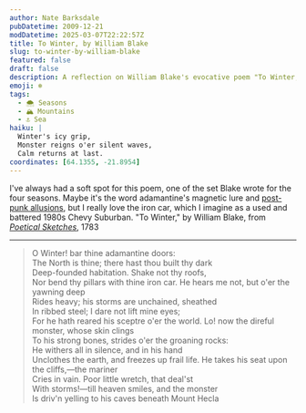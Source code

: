 ```yaml
---
author: Nate Barksdale
pubDatetime: 2009-12-21
modDatetime: 2025-03-07T22:22:57Z
title: To Winter, by William Blake
slug: to-winter-by-william-blake
featured: false
draft: false
description: A reflection on William Blake's evocative poem "To Winter," which captures the essence of the season and the power of nature.
emoji: ❄️
tags:
  - 🌨️ Seasons
  - 🏔️ Mountains
  - ⚓ Sea
haiku: |
  Winter's icy grip,  
  Monster reigns o'er silent waves,  
  Calm returns at last.
coordinates: [64.1355, -21.8954]
---
```


I've always had a soft spot for this poem, one of the set Blake wrote for the four seasons. Maybe it's the word adamantine's magnetic lure and [post-punk allusions](http://en.wikipedia.org/wiki/Adam_Ant), but I really love the iron car, which I imagine as a used and battered 1980s Chevy Suburban. "To Winter," by William Blake, from [_Poetical Sketches_](http://books.google.com/books?id=uF8CAAAAQAAJ&dq=%22poetical+sketches%22+site:books.google.com&printsec=frontcover&source=bl&ots=Z1RcZCJxsP&sig=l86Kt193Dj9GCuve3H81lcUdl0s&hl=en&ei=CecvS_3YII7isQPd7-HWAw&sa=X&oi=book_result&ct=result&resnum=1&ved=0CAgQ6AEwAA#v=onepage&q=&f=false), 1783

---

> O Winter! bar thine adamantine doors:  
>  The North is thine; there hast thou built thy dark  
>  Deep-founded habitation. Shake not thy roofs,  
>  Nor bend thy pillars with thine iron car. He hears me not, but o'er the yawning deep  
>  Rides heavy; his storms are unchained, sheathed  
>  In ribbed steel; I dare not lift mine eyes;  
>  For he hath reared his sceptre o'er the world. Lo! now the direful monster, whose skin clings  
>  To his strong bones, strides o'er the groaning rocks:  
>  He withers all in silence, and in his hand  
>  Unclothes the earth, and freezes up frail life. He takes his seat upon the cliffs,—the mariner  
>  Cries in vain. Poor little wretch, that deal'st  
>  With storms!—till heaven smiles, and the monster  
>  Is driv'n yelling to his caves beneath Mount Hecla
